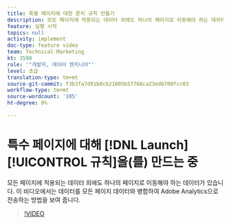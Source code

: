```yaml
---
title: 특별 페이지에 대한 론치 규칙 만들기
description: 모든 페이지에 적용되는 데이터 외에도 하나의 페이지로 이동해야 하는 데이터가 있습니다. 이 비디오에서는 데이터를 모든 페이지 데이터와 병합하여 Adobe Analytics으로 전송하는 방법을 보여 줍니다.
feature: 실행 시작
topics: null
activity: implement
doc-type: feature video
team: Technical Marketing
kt: 3590
role: '"개발자, 데이터 엔지니어"'
level: 초급
translation-type: tm+mt
source-git-commit: f3b3fa7d91b0cb21005b57768ca23ed6700fcc03
workflow-type: tm+mt
source-wordcount: '105'
ht-degree: 0%

---
```



# 특수 페이지에 대해 [!DNL Launch] [!UICONTROL 규칙]을(를) 만드는 중

모든 페이지에 적용되는 데이터 외에도 하나의 페이지로 이동해야 하는 데이터가 있습니다. 이 비디오에서는 데이터를 모든 페이지 데이터와 병합하여 Adobe Analytics으로 전송하는 방법을 보여 줍니다.

>[!VIDEO](https://video.tv.adobe.com/v/28770/?quality=12)
